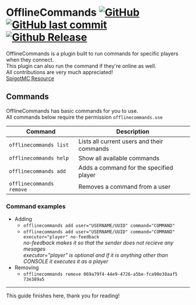 # OfflineCommands [![GitHub](https://img.shields.io/github/license/Jochyoua/OfflineCommands?style=plastic)](https://github.com/Jochyoua/OfflineCommands/blob/main/LICENSE) [![GitHub last commit](https://img.shields.io/github/last-commit/Jochyoua/OfflineCommands?style=plastic)](https://github.com/Jochyoua/OfflineCommands/commits/) [![Github Release](https://img.shields.io/github/v/release/Jochyoua/OfflineCommands?style=plastic)](https://github.com/Jochyoua/OfflineCommands/releases/latest)

OfflineCommands is a plugin built to run commands for specific players when they connect.\
This plugin can also run the command if they're online as well.\
All contributions are very much appreciated! \
[SpigotMC Resource](https://www.spigotmc.org/resources/offlinecommands.93671/ "SpigotMC Resource")
## Commands

OfflineCommands has basic commands for you to use.\
All commands below require the permission `offlinecommands.use`

| Command | Description |
| --- | --- |
| `offlinecommands list` | Lists all current users and their commands |
| `offlinecommands help` | Show all available commands |
| `offlinecommands add` | Adds a command for the specified player |
| `offlinecommands remove` | Removes a command from a user |

### Command examples

* Adding
    * `offlinecommands add user="USERNAME/UUID" command="COMMAND"`
    * `offlinecommands add user="USERNAME/UUID" command="COMMAND" executor="player" no-feedback`\
      *no-feedback makes it so that the sender does not recieve any mesages*\
      *executor="player" is optional and if it is anything other than CONSOLE it executes it as a player*
* Removing
    * `offlinecommands remove 069a79f4-44e9-4726-a5be-fca90e38aaf5 73e389a5`

***
This guide finishes here, thank you for reading!